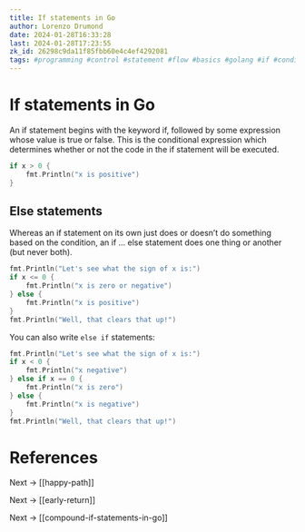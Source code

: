 ```yaml
---
title: If statements in Go
author: Lorenzo Drumond
date: 2024-01-28T16:33:28
last: 2024-01-28T17:23:55
zk_id: 26298c9da11f85fbb60e4c4ef4292081
tags: #programming #control #statement #flow #basics #golang #if #conditional
---
```



# If statements in Go
An if statement begins with the keyword if, followed by some expression whose value is true or false. This is the conditional expression which determines whether or not the code in the if statement will be executed.

```go
if x > 0 {
    fmt.Println("x is positive")
}
```

## Else statements
Whereas an if statement on its own just does or doesn’t do something based on the condition, an if ... else statement does one thing or another (but never both).

```go
fmt.Println("Let's see what the sign of x is:")
if x <= 0 {
    fmt.Println("x is zero or negative")
} else {
    fmt.Println("x is positive")
}
fmt.Println("Well, that clears that up!")
```

You can also write `else if` statements:
```go
fmt.Println("Let's see what the sign of x is:")
if x < 0 {
    fmt.Println("x negative")
} else if x == 0 {
    fmt.Println("x is zero")
} else {
    fmt.Println("x is negative")
}
fmt.Println("Well, that clears that up!")
```

# References

Next -> [[happy-path]]

Next -> [[early-return]]

Next -> [[compound-if-statements-in-go]]
